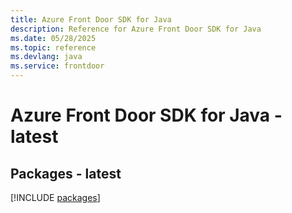 ```yaml
---
title: Azure Front Door SDK for Java
description: Reference for Azure Front Door SDK for Java
ms.date: 05/28/2025
ms.topic: reference
ms.devlang: java
ms.service: frontdoor
---
```

# Azure Front Door SDK for Java - latest
## Packages - latest
[!INCLUDE [packages](front-door-index.md)]